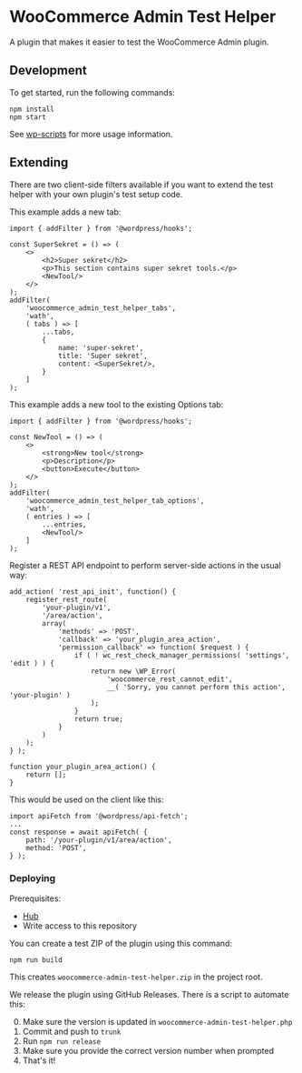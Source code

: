 # WooCommerce Admin Test Helper

A plugin that makes it easier to test the WooCommerce Admin plugin. 

## Development

To get started, run the following commands:

```text
npm install
npm start
```

See [wp-scripts](https://github.com/WordPress/gutenberg/tree/master/packages/scripts) for more usage information.

## Extending

There are two client-side filters available if you want to extend the test
helper with your own plugin's test setup code.

This example adds a new tab:

```
import { addFilter } from '@wordpress/hooks';

const SuperSekret = () => (
	<>
		<h2>Super sekret</h2>
		<p>This section contains super sekret tools.</p>
		<NewTool/>
	</>
);
addFilter(
	'woocommerce_admin_test_helper_tabs',
	'wath',
	( tabs ) => [
		...tabs,
		{
			name: 'super-sekret',
			title: 'Super sekret',
			content: <SuperSekret/>,
		}
	]
);
```

This example adds a new tool to the existing Options tab:

```
import { addFilter } from '@wordpress/hooks';

const NewTool = () => (
	<>
		<strong>New tool</strong>
		<p>Description</p>
		<button>Execute</button>
	</>
);
addFilter(
	'woocommerce_admin_test_helper_tab_options',
	'wath',
	( entries ) => [
		...entries,
		<NewTool/>
	]
);
```

Register a REST API endpoint to perform server-side actions in the usual way:

```
add_action( 'rest_api_init', function() {
    register_rest_route(
        'your-plugin/v1',
        '/area/action',
        array(
            'methods' => 'POST',
            'callback' => 'your_plugin_area_action',
            'permission_callback' => function( $request ) {
                if ( ! wc_rest_check_manager_permissions( 'settings', 'edit ) ) {
                    return new \WP_Error(
                        'woocommerce_rest_cannot_edit',
                        __( 'Sorry, you cannot perform this action', 'your-plugin' )
                    );
                }
                return true;
            }
        )
    );
} );

function your_plugin_area_action() {
    return [];
}
```

This would be used on the client like this:

```
import apiFetch from '@wordpress/api-fetch';
...
const response = await apiFetch( {
    path: '/your-plugin/v1/area/action',
    method: 'POST',
} );
```

### Deploying

Prerequisites:

- [Hub](https://github.com/github/hub)
- Write access to this repository

You can create a test ZIP of the plugin using this command:

```
npm run build
```

This creates `woocommerce-admin-test-helper.zip` in the project root.

We release the plugin using GitHub Releases. There is a script to automate this:

0. Make sure the version is updated in `woocommerce-admin-test-helper.php`
1. Commit and push to `trunk`
2. Run `npm run release`
3. Make sure you provide the correct version number when prompted
4. That's it!
